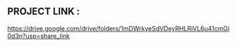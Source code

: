 ## PROJECT LINK :

https://drive.google.com/drive/folders/1mDWrkyeSdVDeyRHLRiVL6u41cmGi0d3n?usp=share_link
